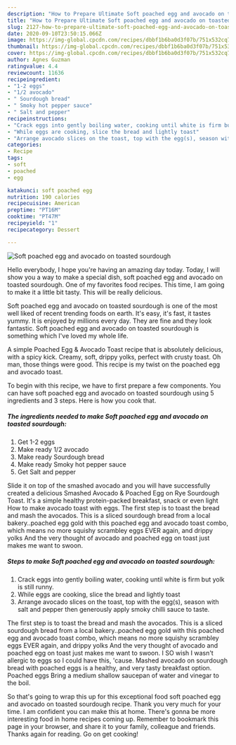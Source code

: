 ```yaml
---
description: "How to Prepare Ultimate Soft poached egg and avocado on toasted sourdough"
title: "How to Prepare Ultimate Soft poached egg and avocado on toasted sourdough"
slug: 2127-how-to-prepare-ultimate-soft-poached-egg-and-avocado-on-toasted-sourdough
date: 2020-09-10T23:50:15.066Z
image: https://img-global.cpcdn.com/recipes/dbbf1b6ba0d3f07b/751x532cq70/soft-poached-egg-and-avocado-on-toasted-sourdough-recipe-main-photo.jpg
thumbnail: https://img-global.cpcdn.com/recipes/dbbf1b6ba0d3f07b/751x532cq70/soft-poached-egg-and-avocado-on-toasted-sourdough-recipe-main-photo.jpg
cover: https://img-global.cpcdn.com/recipes/dbbf1b6ba0d3f07b/751x532cq70/soft-poached-egg-and-avocado-on-toasted-sourdough-recipe-main-photo.jpg
author: Agnes Guzman
ratingvalue: 4.4
reviewcount: 11636
recipeingredient:
- "1-2 eggs"
- "1/2 avocado"
- " Sourdough bread"
- " Smoky hot pepper sauce"
- " Salt and pepper"
recipeinstructions:
- "Crack eggs into gently boiling water, cooking until white is firm but yolk is still runny."
- "While eggs are cooking, slice the bread and lightly toast"
- "Arrange avocado slices on the toast, top with the egg(s), season with salt and pepper then generously apply smoky chilli sauce to taste."
categories:
- Recipe
tags:
- soft
- poached
- egg

katakunci: soft poached egg 
nutrition: 190 calories
recipecuisine: American
preptime: "PT16M"
cooktime: "PT47M"
recipeyield: "1"
recipecategory: Dessert

---
```



![Soft poached egg and avocado on toasted sourdough](https://img-global.cpcdn.com/recipes/dbbf1b6ba0d3f07b/751x532cq70/soft-poached-egg-and-avocado-on-toasted-sourdough-recipe-main-photo.jpg)

Hello everybody, I hope you're having an amazing day today. Today, I will show you a way to make a special dish, soft poached egg and avocado on toasted sourdough. One of my favorites food recipes. This time, I am going to make it a little bit tasty. This will be really delicious.

Soft poached egg and avocado on toasted sourdough is one of the most well liked of recent trending foods on earth. It's easy, it's fast, it tastes yummy. It is enjoyed by millions every day. They are fine and they look fantastic. Soft poached egg and avocado on toasted sourdough is something which I've loved my whole life.

A simple Poached Egg &amp; Avocado Toast recipe that is absolutely delicious, with a spicy kick. Creamy, soft, drippy yolks, perfect with crusty toast. Oh man, those things were good. This recipe is my twist on the poached egg and avocado toast.


To begin with this recipe, we have to first prepare a few components. You can have soft poached egg and avocado on toasted sourdough using 5 ingredients and 3 steps. Here is how you cook that.

<!--inarticleads1-->

##### The ingredients needed to make Soft poached egg and avocado on toasted sourdough:

1. Get 1-2 eggs
1. Make ready 1/2 avocado
1. Make ready  Sourdough bread
1. Make ready  Smoky hot pepper sauce
1. Get  Salt and pepper


Slide it on top of the smashed avocado and you will have successfully created a delicious Smashed Avocado &amp; Poached Egg on Rye Sourdough Toast. It&#39;s a simple healthy protein-packed breakfast, snack or even light How to make avocado toast with eggs. The first step is to toast the bread and mash the avocados. This is a sliced sourdough bread from a local bakery..poached egg gold with this poached egg and avocado toast combo, which means no more squishy scrambley eggs EVER again, and drippy yolks And the very thought of avocado and poached egg on toast just makes me want to swoon. 

<!--inarticleads2-->

##### Steps to make Soft poached egg and avocado on toasted sourdough:

1. Crack eggs into gently boiling water, cooking until white is firm but yolk is still runny.
1. While eggs are cooking, slice the bread and lightly toast
1. Arrange avocado slices on the toast, top with the egg(s), season with salt and pepper then generously apply smoky chilli sauce to taste.


The first step is to toast the bread and mash the avocados. This is a sliced sourdough bread from a local bakery..poached egg gold with this poached egg and avocado toast combo, which means no more squishy scrambley eggs EVER again, and drippy yolks And the very thought of avocado and poached egg on toast just makes me want to swoon. I SO wish I wasn&#39;t allergic to eggs so I could have this, &#39;cause. Mashed avocado on sourdough bread with poached eggs is a healthy, and very tasty breakfast option. Poached eggs Bring a medium shallow saucepan of water and vinegar to the boil. 

So that's going to wrap this up for this exceptional food soft poached egg and avocado on toasted sourdough recipe. Thank you very much for your time. I am confident you can make this at home. There's gonna be more interesting food in home recipes coming up. Remember to bookmark this page in your browser, and share it to your family, colleague and friends. Thanks again for reading. Go on get cooking!
